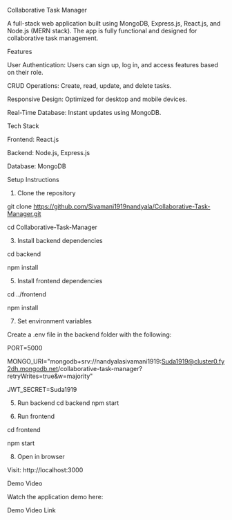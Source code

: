 Collaborative Task Manager

A full-stack web application built using MongoDB, Express.js, React.js, and Node.js (MERN stack). The app is fully functional and designed for collaborative task management.

Features

User Authentication: Users can sign up, log in, and access features based on their role.

CRUD Operations: Create, read, update, and delete tasks.

Responsive Design: Optimized for desktop and mobile devices.

Real-Time Database: Instant updates using MongoDB.

Tech Stack

Frontend: React.js

Backend: Node.js, Express.js

Database: MongoDB

Setup Instructions
1. Clone the repository

git clone https://github.com/Sivamani1919nandyala/Collaborative-Task-Manager.git

cd Collaborative-Task-Manager

3. Install backend dependencies
   
cd backend

npm install

5. Install frontend dependencies
   
cd ../frontend

npm install

7. Set environment variables

Create a .env file in the backend folder with the following:

PORT=5000

MONGO_URI="mongodb+srv://nandyalasivamani1919:Suda1919@cluster0.fy2dh.mongodb.net/collaborative-task-manager?retryWrites=true&w=majority"

JWT_SECRET=Suda1919

5. Run backend
cd backend
npm start

6. Run frontend
   
cd frontend

npm start

8. Open in browser

Visit: http://localhost:3000

Demo Video

Watch the application demo here:

Demo Video Link
